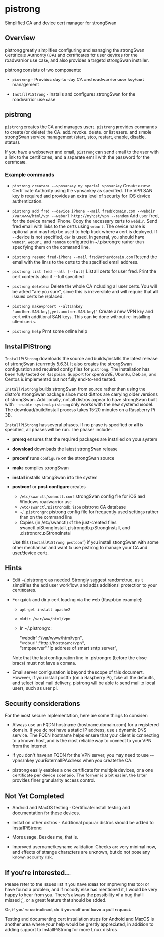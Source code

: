 # pistrong
Simplified CA and device cert manager for strongSwan

## Overview

pistrong greatly simplifies configuring and managing
the strongSwan Certificate Authority (CA) and certificates for 
user devices for the roadwarrior use case, and also provides a targetd strongSwan
installer.

pistrong consists of two components:

* `pistrong` - Provides day-to-day CA and roadwarrior user key/cert management

* `InstallPiStrong` - Installs and configures strongSwan for the roadwarrior
use case

## pistrong

`pistrong` creates the CA and manages users. `pistrong` provides
commands to create (or delete) the CA, add, revoke, delete, or list
users, and simple strongSwan service management (start, stop, restart,
enable, disable, status).

If you have a webserver and email, `pistrong` can send email to the
user with a link to the certificates, and a separate email with the
password for the certificate. 

### Example commands

* `pistrong createca --vpnsankey my.special.vpnsankey`
    Create a new Certificate Authority using the vpnsankey as specified. The VPN SAN key is required and provides an extra level of security for iOS device authentication. 

* `pistrong add fred --device iPhone --mail fred@domain.com --webdir /var/www/html/vpn --weburl http://myhost/vpn --random`
Add user fred, for the device named iPhone. Copy the necessary certs to `webdir`. Send fred email with links to the certs using `weburl`. The device name is optional and may help be used to help track where a cert is deployed. If --device is not specified, `dev` is used. In general, you should have `webdir`, `weburl`, and `random` configured in ~/.pistrongrc rather than specifying them on the command line.

* `pistrong resend fred-iPhone --mail fred@otherdomain.com` Resend the email with the links to the certs to the specified email address. 

* `pistrong list fred --all [--full]`
    List all certs for user fred. Print the cert contents also if --full specified

* `pistrong deleteca`
    Delete the whole CA including all user certs. You will be asked "are you sure", since this is irreversible and will require that **all** issued certs be replaced.

* `pistrong makevpncert --altsankey "another.SAN.key[,yet.another.SAN.key]"`
    Create a new VPN key and cert with additional SAN keys. This can be done without re-installing client certs.

* `pistrong help`
    Print some online help

## InstallPiStrong 

`InstallPiStrong` downloads the source and builds/installs the latest
release of strongSwan (currently 5.6.3). It also creates
the strongSwan configuration and required config files for `pistrong`. The
installation has been fully tested on Raspbian. Support for openSuSE,
Ubuntu, Debian, and Centos is implemented but not fully end-to-end
tested.

`InstallPiStrong` builds strongSwan from source rather than using the
distro's strongSwan package since most distros are carrying older
versions of strongSwan. Additionally, not all distros appear to have
strongSwan built with `--enable-systemd`. `pistrong` only works with the
new systemd model. The download/build/install process takes 15-20
minutes on a Raspberry Pi 3B.

`InstallPiStrong` has several phases. If no phase is specified or **all** is specified,
all phases will be run. The phases include:

* **prereq** ensures that the required packages are installed on your system
* **download** downloads the latest strongSwan release 
* **preconf** runs `configure` on the strongSwan source
* **make** compiles strongSwan
* **install** installs strongSwan into the system
* **postconf** or **post-configure** creates
    * `/etc/swanctl/swanctl.conf` strongSwan config file for iOS and Windows roadwarrior use
    * `/etc/swanctl/pistrongdb.json` pistrong CA database
    * `~/.pistrongrc` pistrong config file for frequently-used settings rather than on the command line
    * Copies (in /etc/swanctl) of the just-created files swanctl.piStrongInstall, pistrongdb.piStrongInstall, and .pistrongrc.piStrongInstall

    Use this (`InstallPiStrong postconf`) if you install strongSwan with some other mechanism and want to use pistrong to manage your CA and user/device certs.

## Hints

* Edit ~/.pistrongrc as needed. Strongly suggest random:true, as it
simplifies the add user workflow, and adds additional protection to your
certificates.

* For quick and dirty cert loading via the web (Raspbian example):

    * `apt-get install apache2`
    * `mkdir /var/www/html/vpn`
    * In ~/.pistrongrc:

        "webdir":"/var/www/html/vpn",  
        "weburl":"http://hostname/vpn",  
        "smtpserver":"ip address of smart smtp server",

    Note that the last configuration line in .pistrongrc (before the close brace) must not have a comma. 

* Email server configuration is beyond the scope of this
document. However, if you install postfix (on a Raspberry Pi), take all
the defaults, and select local mail delivery, pistrong will be able to
send mail to local users, such as user pi.

## Security considerations

For the most secure implementation, here are some things to consider:

* Always use an FQDN hostname (hostname.domain.com) for a registered domain. If you do not have a static IP address, use a dynamic DNS service. The FQDN hostname helps ensure that your client is connecting to a known host, and is the most reliable way to connect to your VPN from the internet.

* If you don't have an FQDN for the VPN server, you may need to use --vpnsankey yourExternalIPAddress when you create the CA. 

* pistrong easily enables a one certificate for multiple devices, or a one certificate per device scenario. The former is a bit easier, the latter provides finer granularity access control.

## Not Yet Completed

  * Android and MacOS testing - Certificate install testing and documentation for these devices.

  * Install on other distros - Additional popular distros should be added to InstallPiStrong

  * More usage. Besides me, that is. 

  * Improved username/keyname validation. Checks are very minimal now, and effects of strange characters are unknown, but do not pose any known security risk.

## If you're interested...

Please refer to the issues list if you have ideas for improving this tool or have found a problem, and if nobody else has mentioned it, I would be very happy to hear from you. There's always the possibility of a bug that I missed ;), or a great feature that should be added.

Or, if you're so inclined, do it yourself and leave a pull request.

Testing and documenting cert installation steps for Android and MacOS is another area where your help would be greatly appreciated, in addition to adding support to InstallPiStrong for more Linux distros.
